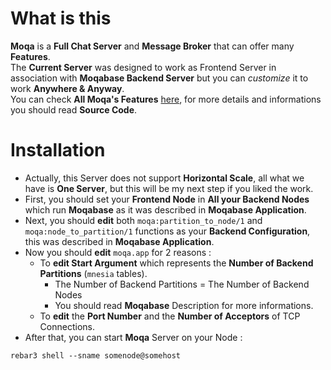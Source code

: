 
# What is this

**Moqa** is a **Full Chat Server** and **Message Broker** that can offer many **Features**.<br>
The **Current Server** was designed to work as Frontend Server in association with **Moqabase Backend Server**
but you can *customize* it to work **Anywhere & Anyway**.<br>
You can check **All Moqa's Features** [here](https://github.com/MOQA-Solutions/moqa/blob/master/docs/moqa_guide.asciidoc), for more details and informations you should read **Source Code**.<br>

# Installation

- Actually, this Server does not support **Horizontal Scale**, all what we have is **One Server**, but this
will be my next step if you liked the work.<br>
- First, you should set your **Frontend Node** in **All your Backend Nodes** which run **Moqabase** as it
was described in **Moqabase Application**.<br>
- Next, you should **edit** both `moqa:partition_to_node/1` and `moqa:node_to_partition/1` functions as
your **Backend Configuration**, this was described in **Moqabase Application**.<br>
- Now you should **edit** `moqa.app` for 2 reasons :
  - To **edit Start Argument** which represents the **Number of Backend Partitions** (`mnesia` tables).<br>
    - The Number of Backend Partitions = The Number of Backend Nodes
    - You should read **Moqabase** Description for more informations.
  - To **edit** the **Port Number** and the **Number of Acceptors** of TCP Connections.
- After that, you can start **Moqa** Server on your Node :
```
rebar3 shell --sname somenode@somehost
```
   


